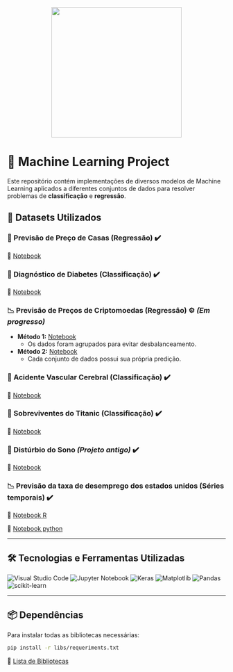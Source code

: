 <div align="center">
    <img src="https://images.pexels.com/photos/4578660/pexels-photo-4578660.jpeg?auto=compress&cs=tinysrgb&w=1260&h=750&dpr=1" height="300" />
</div>

# 📌 Machine Learning Project
Este repositório contém implementações de diversos modelos de Machine Learning aplicados a diferentes conjuntos de dados para resolver problemas de **classificação** e **regressão**.

## 📂 Datasets Utilizados

### 🏡 Previsão de Preço de Casas (Regressão) ✔️
📌 [Notebook](ml-regression/housePrice_reg.ipynb)

### 🏥 Diagnóstico de Diabetes (Classificação) ✔️
📌 [Notebook](ml-classification/diabetes_clas.ipynb)

### 📉 Previsão de Preços de Criptomoedas (Regressão) ⚙️ *(Em progresso)*
* **Método 1:** [Notebook](ml-regression/cryptoPrices_reg1.ipynb)  
  * Os dados foram agrupados para evitar desbalanceamento.
* **Método 2:** [Notebook](ml-regression/cryptoPrices_reg2.ipynb)  
  * Cada conjunto de dados possui sua própria predição.

### 🧠 Acidente Vascular Cerebral (Classificação) ✔️
📌 [Notebook](ml-classification/stroke_clas.ipynb)

### 🚢 Sobreviventes do Titanic (Classificação) ✔️
📌 [Notebook](ml-classification/titanic_clas.ipynb)

### 🌙 Distúrbio do Sono *(Projeto antigo)* ✔️
📌 [Notebook](ml-classification/DisturbioDoSono_clas.ipynb)

### 📉 Previsão da taxa de desemprego dos estados unidos (Séries temporais) ✔️

📌 [Notebook R](/ml-time-series/unrate_r.ipynb)

📌 [Notebook python](/ml-time-series/unrate_py.ipynb)


---

## 🛠 Tecnologias e Ferramentas Utilizadas

![Visual Studio Code](https://img.shields.io/badge/Visual%20Studio%20Code-0078d7.svg?style=for-the-badge&logo=visual-studio-code&logoColor=white)
![Jupyter Notebook](https://img.shields.io/badge/jupyter-%23FA0F00.svg?style=for-the-badge&logo=jupyter&logoColor=white)
![Keras](https://img.shields.io/badge/Keras-%23D00000.svg?style=for-the-badge&logo=Keras&logoColor=white)
![Matplotlib](https://img.shields.io/badge/Matplotlib-%23ffffff.svg?style=for-the-badge&logo=Matplotlib&logoColor=black)
![Pandas](https://img.shields.io/badge/pandas-%23150458.svg?style=for-the-badge&logo=pandas&logoColor=white)
![scikit-learn](https://img.shields.io/badge/scikit--learn-%23F7931E.svg?style=for-the-badge&logo=scikit-learn&logoColor=white)

---

## 📦 Dependências
Para instalar todas as bibliotecas necessárias:
```bash
pip install -r libs/requeriments.txt
```
📌 [Lista de Bibliotecas](libs/requeriments.txt)
